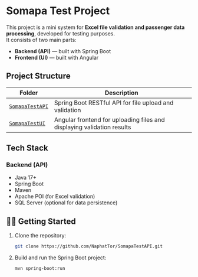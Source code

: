 # Somapa Test Project

This project is a mini system for **Excel file validation and passenger data processing**, developed for testing purposes.  
It consists of two main parts:
- **Backend (API)** — built with Spring Boot
- **Frontend (UI)** — built with Angular

## Project Structure

| Folder | Description |
|--------|--------------|
| [`SomapaTestAPI`](https://github.com/NaphatTor/SomapaTestAPI.git) | Spring Boot RESTful API for file upload and validation |
| [`SomapaTestUI`](https://github.com/NaphatTor/SomapaTestUI.git) | Angular frontend for uploading files and displaying validation results |

## Tech Stack

### Backend (API)
- Java 17+
- Spring Boot
- Maven
- Apache POI (for Excel validation)
- SQL Server (optional for data persistence)

## 🏃‍♂️ Getting Started

1. Clone the repository:
   ```bash
   git clone https://github.com/NaphatTor/SomapaTestAPI.git
   ```

2. Build and run the Spring Boot project:
   ```bash
   mvn spring-boot:run
   ```
